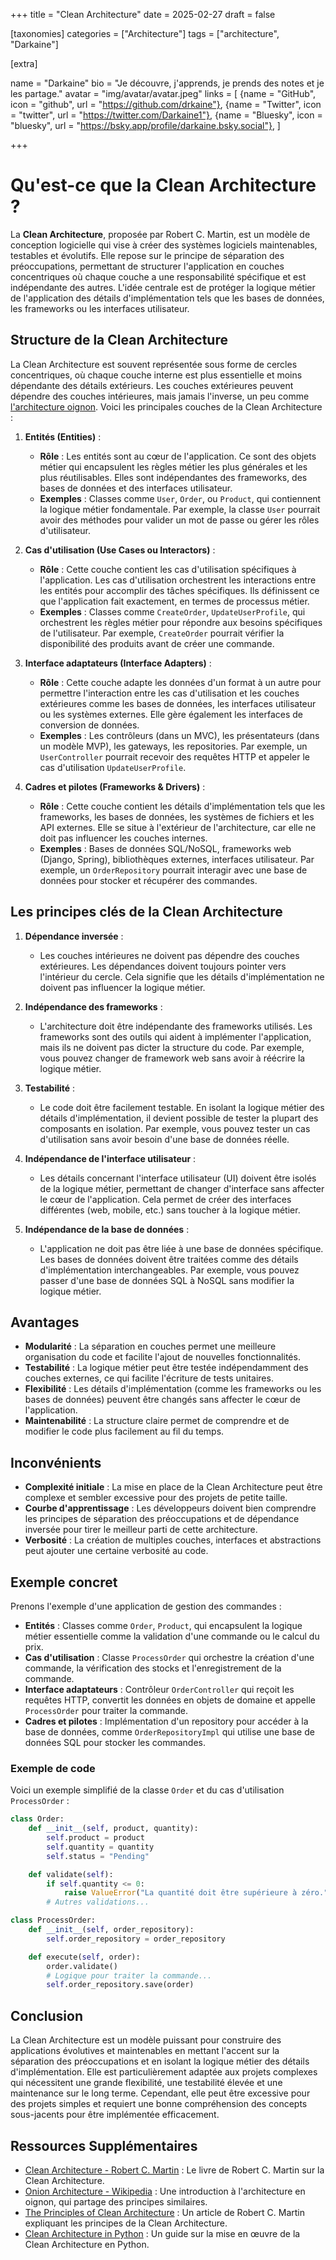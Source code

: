 +++
title = "Clean Architecture"
date = 2025-02-27
draft = false

[taxonomies]
categories = ["Architecture"]
tags = ["architecture", "Darkaine"]

[extra]

name = "Darkaine"
bio = "Je découvre, j'apprends, je prends des notes et je les partage."
avatar = "img/avatar/avatar.jpeg"
links = [
    {name = "GitHub", icon = "github", url = "https://github.com/drkaine"},
    {name = "Twitter", icon = "twitter", url = "https://twitter.com/Darkaine1"},
    {name = "Bluesky", icon = "bluesky", url = "https://bsky.app/profile/darkaine.bsky.social"},
]

+++

# Qu'est-ce que la Clean Architecture ?

La **Clean Architecture**, proposée par Robert C. Martin, est un modèle de conception logicielle qui vise à créer des systèmes logiciels maintenables, testables et évolutifs. Elle repose sur le principe de séparation des préoccupations, permettant de structurer l'application en couches concentriques où chaque couche a une responsabilité spécifique et est indépendante des autres. L'idée centrale est de protéger la logique métier de l'application des détails d'implémentation tels que les bases de données, les frameworks ou les interfaces utilisateur.

## Structure de la Clean Architecture

La Clean Architecture est souvent représentée sous forme de cercles concentriques, où chaque couche interne est plus essentielle et moins dépendante des détails extérieurs. Les couches extérieures peuvent dépendre des couches intérieures, mais jamais l'inverse, un peu comme [l'architecture oignon](/notes/onion). Voici les principales couches de la Clean Architecture :

1. **Entités (Entities)** :
   - **Rôle** : Les entités sont au cœur de l'application. Ce sont des objets métier qui encapsulent les règles métier les plus générales et les plus réutilisables. Elles sont indépendantes des frameworks, des bases de données et des interfaces utilisateur.
   - **Exemples** : Classes comme `User`, `Order`, ou `Product`, qui contiennent la logique métier fondamentale. Par exemple, la classe `User` pourrait avoir des méthodes pour valider un mot de passe ou gérer les rôles d'utilisateur.

2. **Cas d'utilisation (Use Cases ou Interactors)** :
   - **Rôle** : Cette couche contient les cas d'utilisation spécifiques à l'application. Les cas d'utilisation orchestrent les interactions entre les entités pour accomplir des tâches spécifiques. Ils définissent ce que l'application fait exactement, en termes de processus métier.
   - **Exemples** : Classes comme `CreateOrder`, `UpdateUserProfile`, qui orchestrent les règles métier pour répondre aux besoins spécifiques de l'utilisateur. Par exemple, `CreateOrder` pourrait vérifier la disponibilité des produits avant de créer une commande.

3. **Interface adaptateurs (Interface Adapters)** :
   - **Rôle** : Cette couche adapte les données d'un format à un autre pour permettre l'interaction entre les cas d'utilisation et les couches extérieures comme les bases de données, les interfaces utilisateur ou les systèmes externes. Elle gère également les interfaces de conversion de données.
   - **Exemples** : Les contrôleurs (dans un MVC), les présentateurs (dans un modèle MVP), les gateways, les repositories. Par exemple, un `UserController` pourrait recevoir des requêtes HTTP et appeler le cas d'utilisation `UpdateUserProfile`.

4. **Cadres et pilotes (Frameworks & Drivers)** :
   - **Rôle** : Cette couche contient les détails d'implémentation tels que les frameworks, les bases de données, les systèmes de fichiers et les API externes. Elle se situe à l'extérieur de l'architecture, car elle ne doit pas influencer les couches internes.
   - **Exemples** : Bases de données SQL/NoSQL, frameworks web (Django, Spring), bibliothèques externes, interfaces utilisateur. Par exemple, un `OrderRepository` pourrait interagir avec une base de données pour stocker et récupérer des commandes.

## Les principes clés de la Clean Architecture

1. **Dépendance inversée** :
   - Les couches intérieures ne doivent pas dépendre des couches extérieures. Les dépendances doivent toujours pointer vers l'intérieur du cercle. Cela signifie que les détails d'implémentation ne doivent pas influencer la logique métier.

2. **Indépendance des frameworks** :
   - L'architecture doit être indépendante des frameworks utilisés. Les frameworks sont des outils qui aident à implémenter l'application, mais ils ne doivent pas dicter la structure du code. Par exemple, vous pouvez changer de framework web sans avoir à réécrire la logique métier.

3. **Testabilité** :
   - Le code doit être facilement testable. En isolant la logique métier des détails d'implémentation, il devient possible de tester la plupart des composants en isolation. Par exemple, vous pouvez tester un cas d'utilisation sans avoir besoin d'une base de données réelle.

4. **Indépendance de l'interface utilisateur** :
   - Les détails concernant l'interface utilisateur (UI) doivent être isolés de la logique métier, permettant de changer d'interface sans affecter le cœur de l'application. Cela permet de créer des interfaces différentes (web, mobile, etc.) sans toucher à la logique métier.

5. **Indépendance de la base de données** :
   - L'application ne doit pas être liée à une base de données spécifique. Les bases de données doivent être traitées comme des détails d'implémentation interchangeables. Par exemple, vous pouvez passer d'une base de données SQL à NoSQL sans modifier la logique métier.

## Avantages

- **Modularité** : La séparation en couches permet une meilleure organisation du code et facilite l'ajout de nouvelles fonctionnalités.
- **Testabilité** : La logique métier peut être testée indépendamment des couches externes, ce qui facilite l'écriture de tests unitaires.
- **Flexibilité** : Les détails d'implémentation (comme les frameworks ou les bases de données) peuvent être changés sans affecter le cœur de l'application.
- **Maintenabilité** : La structure claire permet de comprendre et de modifier le code plus facilement au fil du temps.

## Inconvénients

- **Complexité initiale** : La mise en place de la Clean Architecture peut être complexe et sembler excessive pour des projets de petite taille.
- **Courbe d'apprentissage** : Les développeurs doivent bien comprendre les principes de séparation des préoccupations et de dépendance inversée pour tirer le meilleur parti de cette architecture.
- **Verbosité** : La création de multiples couches, interfaces et abstractions peut ajouter une certaine verbosité au code.

## Exemple concret

Prenons l'exemple d'une application de gestion des commandes :

- **Entités** : Classes comme `Order`, `Product`, qui encapsulent la logique métier essentielle comme la validation d'une commande ou le calcul du prix.
- **Cas d'utilisation** : Classe `ProcessOrder` qui orchestre la création d'une commande, la vérification des stocks et l'enregistrement de la commande.
- **Interface adaptateurs** : Contrôleur `OrderController` qui reçoit les requêtes HTTP, convertit les données en objets de domaine et appelle `ProcessOrder` pour traiter la commande.
- **Cadres et pilotes** : Implémentation d'un repository pour accéder à la base de données, comme `OrderRepositoryImpl` qui utilise une base de données SQL pour stocker les commandes.

### Exemple de code

Voici un exemple simplifié de la classe `Order` et du cas d'utilisation `ProcessOrder` :

```python
class Order:
    def __init__(self, product, quantity):
        self.product = product
        self.quantity = quantity
        self.status = "Pending"

    def validate(self):
        if self.quantity <= 0:
            raise ValueError("La quantité doit être supérieure à zéro.")
        # Autres validations...

class ProcessOrder:
    def __init__(self, order_repository):
        self.order_repository = order_repository

    def execute(self, order):
        order.validate()
        # Logique pour traiter la commande...
        self.order_repository.save(order)
```

## Conclusion

La Clean Architecture est un modèle puissant pour construire des applications évolutives et maintenables en mettant l'accent sur la séparation des préoccupations et en isolant la logique métier des détails d'implémentation. Elle est particulièrement adaptée aux projets complexes qui nécessitent une grande flexibilité, une testabilité élevée et une maintenance sur le long terme. Cependant, elle peut être excessive pour des projets simples et requiert une bonne compréhension des concepts sous-jacents pour être implémentée efficacement.

## Ressources Supplémentaires

- [Clean Architecture - Robert C. Martin](https://www.oreilly.com/library/view/clean-architecture/9780134494166/) : Le livre de Robert C. Martin sur la Clean Architecture.
- [Onion Architecture - Wikipedia](https://en.wikipedia.org/wiki/Onion_architecture) : Une introduction à l'architecture en oignon, qui partage des principes similaires.
- [The Principles of Clean Architecture](https://blog.cleancoder.com/uncle-bob/2017/05/01/Clean-Architecture.html) : Un article de Robert C. Martin expliquant les principes de la Clean Architecture.
- [Clean Architecture in Python](https://realpython.com/python-clean-architecture/) : Un guide sur la mise en œuvre de la Clean Architecture en Python.